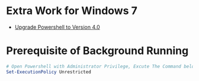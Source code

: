# Extra Work for Windows 7

- [Upgrade Powershell to Version 4.0](http://blog.gz528.com/index.php/archives/89/comment-page-1)

# Prerequisite of Background Running

```powershell
# Open Powershell with Administrator Privilege, Excute The Command below and Input 'A'.
Set-ExecutionPolicy Unrestricted
```
